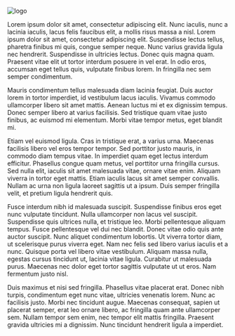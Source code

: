 
![logo](https://user-images.githubusercontent.com/95056942/181379399-b9bb8f87-0dc3-4206-b4cb-83c22205908f.png)

Lorem ipsum dolor sit amet, consectetur adipiscing elit. Nunc iaculis, nunc a lacinia iaculis, lacus felis faucibus elit, a mollis risus massa a nisl. Lorem ipsum dolor sit amet, consectetur adipiscing elit. Suspendisse lectus tellus, pharetra finibus mi quis, congue semper neque. Nunc varius gravida ligula nec hendrerit. Suspendisse in ultricies lectus. Donec quis magna quam. Praesent vitae elit ut tortor interdum posuere in vel erat. In odio eros, accumsan eget tellus quis, vulputate finibus lorem. In fringilla nec sem semper condimentum.

Mauris condimentum tellus malesuada diam lacinia feugiat. Duis auctor lorem in tortor imperdiet, id vestibulum lacus iaculis. Vivamus commodo ullamcorper libero sit amet mattis. Aenean luctus mi et ex dignissim tempus. Donec semper libero at varius facilisis. Sed tristique quam vitae justo finibus, ac euismod mi elementum. Morbi vitae tempor metus, eget blandit mi.

Etiam vel euismod ligula. Cras in tristique erat, a varius urna. Maecenas facilisis libero vel eros tempor tempor. Sed porttitor justo mauris, in commodo diam tempus vitae. In imperdiet quam eget lectus interdum efficitur. Phasellus congue quam metus, vel porttitor urna fringilla cursus. Sed nulla elit, iaculis sit amet malesuada vitae, ornare vitae enim. Aliquam viverra in tortor eget mattis. Etiam iaculis lacus sit amet semper convallis. Nullam ac urna non ligula laoreet sagittis ut a ipsum. Duis semper fringilla velit, et pretium ligula hendrerit quis.

Fusce interdum nibh id malesuada suscipit. Suspendisse finibus eros eget nunc vulputate tincidunt. Nulla ullamcorper non lacus vel suscipit. Suspendisse quis ultrices nulla, et tristique leo. Morbi pellentesque aliquam tempus. Fusce pellentesque vel dui nec blandit. Donec vitae odio quis ante auctor suscipit. Nunc aliquet condimentum lobortis. Ut viverra tortor diam, ut scelerisque purus viverra eget. Nam nec felis sed libero varius iaculis et a nunc. Quisque porta vel libero vitae vestibulum. Aliquam massa nulla, egestas cursus tincidunt ut, lacinia vitae ligula. Curabitur ut malesuada purus. Maecenas nec dolor eget tortor sagittis vulputate ut ut eros. Nam fermentum justo nisl.

Duis maximus et nisi sed fringilla. Phasellus vitae placerat erat. Donec nibh turpis, condimentum eget nunc vitae, ultricies venenatis lorem. Nunc ac facilisis justo. Morbi nec tincidunt augue. Maecenas consequat, sapien ut placerat semper, erat leo ornare libero, ac fringilla quam ante ullamcorper sem. Nullam tempor sem enim, nec tempor elit mattis fringilla. Praesent gravida ultricies mi a dignissim. Nunc tincidunt hendrerit ligula a imperdiet.
